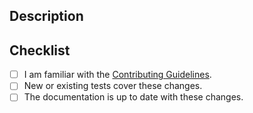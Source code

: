 ## Description
<!-- ALL RMM PULL REQUESTS SHOULD HAVE AN ASSOCIATED ISSUE -->
<!-- We use issues for tracking work and features in RMM. If no issue exists for this PR, first -->
<!-- create a new issue. -->

<!-- Provide a standalone description of changes in this PR. -->
<!-- Reference any issues closed by this PR with "closes #1234". -->
<!-- Note: The pull request title will be included in the CHANGELOG. -->

## Checklist
- [ ] I am familiar with the [Contributing Guidelines](https://github.com/rapidsai/rmm/blob/HEAD/CONTRIBUTING.md).
- [ ] New or existing tests cover these changes.
- [ ] The documentation is up to date with these changes.
